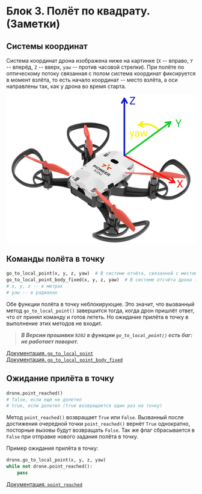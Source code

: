 # Блок 3. Полёт по квадрату. (Заметки)

## Системы координат
Система координат дрона изображена ниже на картинке (`X` -- вправо, `Y` -- вперёд, `Z` -- вверх, `yaw` -- против часовой стрелки). При полёте по оптическому потоку связанная с полом система координат фиксируется в момент взлёта, то есть начало координат -- место взлёта, а оси направлены так, как у дрона во время старта.

<img style="display: block; margin: 0 auto" src="./Images/Drone_axes.png" width="500em">

## Команды полёта в точку
```python
go_to_local_point(x, y, z, yaw)  # В системе отчёта, связанной с местом взлёта
go_to_local_point_body_fixed(x, y, z, yaw)  # В системе отсчёта дрона (относительно его текущего положения)
# x, y, z -- в метрах
# yaw -- в радианах
```

Обе функции полёта в точку неблокируюцие. Это значит, что вызванный метод `go_to_local_point()` завершится тогда, когда дрон пришлёт ответ, что от принял команду и готов лететь. Но ожидание прилёта в точку в выполнение этих методов не входит.

> ***В Версии прошивки `9202` в функции `go_to_local_point()` есть баг: не работает поворот.***

[Документация. `go_to_local_point`](https://docs.geoscan.ru/pioneer/programming/python/pioneer-sdk-methods.html#go_to_local_point)\
[Документация. `go_to_local_point_body_fixed`](https://docs.geoscan.ru/pioneer/programming/python/pioneer-sdk-methods.html#go_to_local_point_body_fixed)

## Ожидание прилёта в точку
```python
drone.point_reached()
# false, если ещё не долетел
# true, если долетел (true возвращается один раз на точку)
```
Метод `point_reached()` возвращает `True` или `False`. Вызванный после достижения очередной точки `point_reached()` вернёт `True` однократно, посторные вызовы будут возвращать `False`. Так же флаг сбрасывается в `False` при отправке нового задания полёта в точку.

Пример ожидания прилёта в точку:
```python
drone.go_to_local_point(x, y, z, yaw)
while not drone.point_reached():
    pass
```
[Документация. `point_reached`](https://docs.geoscan.ru/pioneer/programming/python/pioneer-sdk-methods.html#point_reached)
